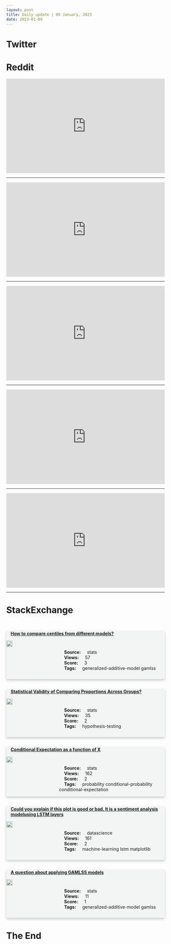 ```yaml
---
layout: post
title: Daily update | 09 January, 2023
date: 2023-01-09
---
```


<script async src="https://platform.twitter.com/widgets.js" charset="utf-8"></script>


<script src='https://storage.ko-fi.com/cdn/scripts/overlay-widget.js'></script>
<script>
  kofiWidgetOverlay.draw('themldojo', {
    'type': 'floating-chat',
    'floating-chat.donateButton.text': 'Support me',
    'floating-chat.donateButton.background-color': '#f45d22',
    'floating-chat.donateButton.text-color': '#fff'
  });
</script>

# Twitter 

<blockquote class="twitter-tweet"><a href="https://twitter.com/mishadavinci/status/1612097490244993024"></a></blockquote>

<blockquote class="twitter-tweet"><a href="https://twitter.com/rasbt/status/1612113816363610112"></a></blockquote>

<blockquote class="twitter-tweet"><a href="https://twitter.com/Grady_Booch/status/1611889701467848704"></a></blockquote>

<blockquote class="twitter-tweet"><a href="https://twitter.com/kelseyhightower/status/1612218913978449920"></a></blockquote>

<blockquote class="twitter-tweet"><a href="https://twitter.com/CBSNews/status/1611928179869900800"></a></blockquote>

<blockquote class="twitter-tweet"><a href="https://twitter.com/ylecun/status/1611916327857291264"></a></blockquote>

<blockquote class="twitter-tweet"><a href="https://twitter.com/ylecun/status/1612004888333934592"></a></blockquote>

<blockquote class="twitter-tweet"><a href="https://twitter.com/ylecun/status/1612182019861094402"></a></blockquote>

<blockquote class="twitter-tweet"><a href="https://twitter.com/ylecun/status/1612123616006619149"></a></blockquote>

<blockquote class="twitter-tweet"><a href="https://twitter.com/huggingface/status/1612138393336483852"></a></blockquote>

# Reddit 

<iframe id="reddit-embed" src="https://www.redditmedia.com/r/MachineLearning/comments/106q6m9/p_i_built_adrenaline_a_debugger_that_fixes_errors?ref_source=embed&amp;ref=share&amp;embed=true" sandbox="allow-scripts allow-same-origin allow-popups" style="border: none;" height="300" width="100%" scrolling="yes"></iframe>
<hr style="width:100%;text-align:left;margin-left:0">
<iframe id="reddit-embed" src="https://www.redditmedia.com/r/datascience/comments/106jv92/boss_want_me_to_return_to_office_fully?ref_source=embed&amp;ref=share&amp;embed=true" sandbox="allow-scripts allow-same-origin allow-popups" style="border: none;" height="300" width="100%" scrolling="yes"></iframe>
<hr style="width:100%;text-align:left;margin-left:0">
<iframe id="reddit-embed" src="https://www.redditmedia.com/r/dataengineering/comments/106f68v/are_you_using_an_orchestrator_like_airflow_or?ref_source=embed&amp;ref=share&amp;embed=true" sandbox="allow-scripts allow-same-origin allow-popups" style="border: none;" height="300" width="100%" scrolling="yes"></iframe>
<hr style="width:100%;text-align:left;margin-left:0">
<iframe id="reddit-embed" src="https://www.redditmedia.com/r/MachineLearning/comments/106ittu/r_rethinking_with_retrieval_faithful_large?ref_source=embed&amp;ref=share&amp;embed=true" sandbox="allow-scripts allow-same-origin allow-popups" style="border: none;" height="300" width="100%" scrolling="yes"></iframe>
<hr style="width:100%;text-align:left;margin-left:0">
<iframe id="reddit-embed" src="https://www.redditmedia.com/r/MachineLearning/comments/106ixxx/d_what_is_the_most_complete_reference_on_the?ref_source=embed&amp;ref=share&amp;embed=true" sandbox="allow-scripts allow-same-origin allow-popups" style="border: none;" height="300" width="100%" scrolling="yes"></iframe>
<hr style="width:100%;text-align:left;margin-left:0">

<style>
.card {
box-shadow: 0 4px 8px 0 rgba(0,0,0,0.2);
transition: 0.3s;
width: 100%;
background-color: #F3F4F4;
}
p{
    margin-left:  3em;
    padding-top: 1em;
}
.part2{
    display: grid;
    grid-template-columns: 1fr 3fr;
}
h4{
    margin: 1em;
}

.card:hover {
box-shadow: 0 8px 16px 0 rgba(0,0,0,0.2);
}
b {
padding: 2px 16px;
}
</style>
  
# StackExchange 


  <br>
  <div class="card">
  <h4><a href='https://stats.stackexchange.com/questions/601238/how-to-compare-centiles-from-different-models'>How to compare centiles from different models?</a></h4> 
  <div class="part2">
      <img src="https://cdn.sstatic.net/Sites/stats/Img/apple-touch-icon@2.png?v=344f57aa10cc" alt="Img missing!" style="width:40%">
      <p><b>Source:</b> stats<br><b>Views:</b> 57<br><b>Score:</b> 3<br><b>Tags:</b> <span class="badge badge-dark">generalized-additive-model</span> <span class="badge badge-dark">gamlss</span></p> 
  </div>
  </div>
      
  <br>
  <div class="card">
  <h4><a href='https://stats.stackexchange.com/questions/601224/statistical-validity-of-comparing-proportions-across-groups'>Statistical Validity of Comparing Proportions Across Groups?</a></h4> 
  <div class="part2">
      <img src="https://cdn.sstatic.net/Sites/stats/Img/apple-touch-icon@2.png?v=344f57aa10cc" alt="Img missing!" style="width:40%">
      <p><b>Source:</b> stats<br><b>Views:</b> 35<br><b>Score:</b> 2<br><b>Tags:</b> <span class="badge badge-dark">hypothesis-testing</span></p> 
  </div>
  </div>
      
  <br>
  <div class="card">
  <h4><a href='https://stats.stackexchange.com/questions/601223/conditional-expectation-as-a-function-of-x'>Conditional Expectation as a function of X</a></h4> 
  <div class="part2">
      <img src="https://cdn.sstatic.net/Sites/stats/Img/apple-touch-icon@2.png?v=344f57aa10cc" alt="Img missing!" style="width:40%">
      <p><b>Source:</b> stats<br><b>Views:</b> 162<br><b>Score:</b> 2<br><b>Tags:</b> <span class="badge badge-dark">probability</span> <span class="badge badge-dark">conditional-probability</span> <span class="badge badge-dark">conditional-expectation</span></p> 
  </div>
  </div>
      
  <br>
  <div class="card">
  <h4><a href='https://datascience.stackexchange.com/questions/117612/could-you-explain-if-this-plot-is-good-or-bad-it-is-a-sentiment-analysis-modelu'>Could you explain if this plot is good or bad. It is a sentiment analysis modelusing LSTM layers</a></h4> 
  <div class="part2">
      <img src="https://cdn.sstatic.net/Sites/datascience/Img/apple-touch-icon@2.png?v=1c36463984b3" alt="Img missing!" style="width:40%">
      <p><b>Source:</b> datascience<br><b>Views:</b> 161<br><b>Score:</b> 2<br><b>Tags:</b> <span class="badge badge-dark">machine-learning</span> <span class="badge badge-dark">lstm</span> <span class="badge badge-dark">matplotlib</span></p> 
  </div>
  </div>
      
  <br>
  <div class="card">
  <h4><a href='https://stats.stackexchange.com/questions/601236/a-question-about-applying-gamlss-models'>A question about applying GAMLSS models</a></h4> 
  <div class="part2">
      <img src="https://cdn.sstatic.net/Sites/stats/Img/apple-touch-icon@2.png?v=344f57aa10cc" alt="Img missing!" style="width:40%">
      <p><b>Source:</b> stats<br><b>Views:</b> 11<br><b>Score:</b> 1<br><b>Tags:</b> <span class="badge badge-dark">generalized-additive-model</span> <span class="badge badge-dark">gamlss</span></p> 
  </div>
  </div>
      
# The End
